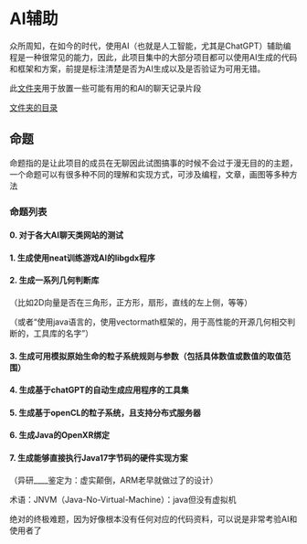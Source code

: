# AI辅助

众所周知，在如今的时代，使用AI（也就是人工智能，尤其是ChatGPT）辅助编程是一种很常见的能力，因此，此项目集中的大部分项目都可以使用AI生成的代码和框架和方案，前提是标注清楚是否为AI生成以及是否验证为可用无错。

此[文件夹](data)用于放置一些可能有用的和AI的聊天记录片段

[文件夹的目录](data/index)

## 命题

命题指的是让此项目的成员在无聊因此试图搞事的时候不会过于漫无目的的主题，一个命题可以有很多种不同的理解和实现方式，可涉及编程，文章，画图等多种方法

### 命题列表

#### 0. 对于各大AI聊天类网站的测试

#### 1. 生成使用neat训练游戏AI的libgdx程序

#### 2. 生成一系列几何判断库

（比如2D向量是否在三角形，正方形，扇形，直线的左上侧，等等）

（或者“使用java语言的，使用vectormath框架的，用于高性能的开源几何相交判断的，工具库的名字”）

#### 3. 生成可用模拟原始生命的粒子系统规则与参数（包括具体数值或数值的取值范围）

#### 4. 生成基于chatGPT的自动生成应用程序的工具集

#### 5. 生成基于openCL的粒子系统，且支持分布式服务器

#### 6. 生成Java的OpenXR绑定

#### 7. 生成能够直接执行Java17字节码的硬件实现方案

（异研____鉴定为：虚实颠倒，ARM老早就做过了的设计）

术语：JNVM（Java-No-Virtual-Machine）：java但没有虚拟机

绝对的终极难题，因为好像根本没有任何对应的代码资料，可以说是非常考验AI和使用者了
